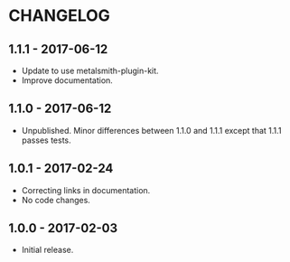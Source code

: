 CHANGELOG
=========


1.1.1 - 2017-06-12
------------------

* Update to use metalsmith-plugin-kit.
* Improve documentation.


1.1.0 - 2017-06-12
------------------

* Unpublished. Minor differences between 1.1.0 and 1.1.1 except that 1.1.1 passes tests.


1.0.1 - 2017-02-24
------------------

* Correcting links in documentation.
* No code changes.


1.0.0 - 2017-02-03
------------------

* Initial release.
